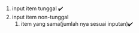1. input item tunggal ✔️
2. input item non-tunggal
    1. item yang sama(jumlah nya sesuai inputan)✔️
